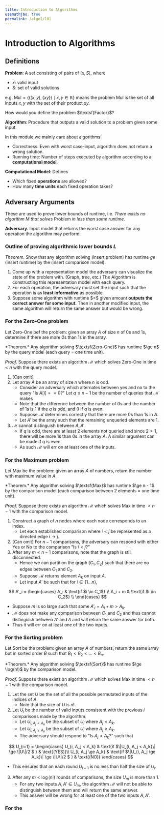 ```yaml
---
title: Introduction to Algorithms
usemathjax: true
permalink: /algo2/l01
---
```


# Introduction to Algorithms

## Definitions

**Problem**: A set consisting of pairs of $(x, S)$, where
- $x$: valid input
- $S$: set of valid solutions

e.g. $\textsf{Mul} = \{((x,y), \{xy\}) \mid x,y \in \mathbb{R}\}$ 
means the problem $\textsf{Mul}$ is the set of all inputs $x,y$ with the set of 
their product $xy$.

<div class="question"> How would you define the problem $\textsf{Factor}$? </div>

**Algorithm**: Procedure that outputs a valid solution to a problem given some input.

In this module we mainly care about algorithms'
- Correctness: Even with worst case-input, algorithm does not return a wrong solution.
- Running time: Number of steps executed by algorithm according to a **computational model**.

**Computational Model**: Defines
- Which fixed **operations** are allowed?
- How many **time units** each fixed operation takes?

## Adversary Arguments

These are used to prove lower bounds of runtime, i.e.
*There exists no algorithm* $M$ *that solves* $\textsf{Problem}$ *in less than some runtime.*

**Adversary**. Input model that returns the worst case answer for any operation the algorithm may perform.

### Outline of proving algorithmic lower bounds $L$
*Theorem.* Show that any algorithm solving (insert problem) has runtime $ge$ (insert runtime) by the (insert comparison model).


<div class="important">
<ol>
   <li> Come up with a representation model the adversary can visualize the state of the problem with. (Graph, tree, etc.) The Algorithm is constructing this representation model with each query. </li>
   <li>For each operation, the adversary must set the input such that the operation is as <b>least informative</b> as possible.</li>
   <li> Suppose some algorithm with runtime $<$ given amount <b>outputs the correct answer for some input</b>. Then in another modified input, the same algorithm will return the same answer but would be wrong. </li>
</ol>
</div>

### For the Zero-One problem

Let $\textsf{Zero-One}$ bef the problem: given an array $A$ of size $n$ of 0s and 1s, determine if there are more 0s than 1s in the array.

<div class="question">
*Theorem.* Any algorithm solving $\textsf{Zero-One}$ has runtime $\ge n$
by the query model (each query = one time unit).
</div>

*Proof.* Suppose there exists an algorithm $\mathcal{M}$ which solves $\textsf{Zero-One}$ in time $< n$ with the query model.
1. [Can omit]
2. Let array $A$ be an array of size $n$ where $n$ is odd. 
   - Consider an adversary which alternates between yes and no to the query "Is $A[i] == 0$?" Let $q \le n-1$ be the number of queries that $\mathcal{M}$ makes
   - Note that the difference between the number of 0s and the number of 1s is 1 if the $q$ is odd, and 0 if $q$ is even.
   - Suppose $\mathcal{M}$ determines correctly that there are more 0s than 1s in $A$.
   - Let $A'$ be the array such that the remaining unqueried elements are 1.
3. $\mathcal{M}$ cannot distinguish between $A, A'$.
   - If $q$ is odd, there are at least 2 elements not queried and since $2 > 1$, there will be more 1s than 0s in the array $A$. A similar argument can be made if $q$ is even.
   - As such $\mathcal{M}$ will err on at least one of the inputs.

### For the Maximum problem

Let $\textsf{Max}$ be the problem: given an array $A$ of numbers,
return the number with maximum value in $A$.

<div class="question">
*Theorem.* Any algorithm solving $\textsf{Max}$ has runtime $\ge n - 1$
by the comparison model (each comparison between 2 elements = one time unit).
</div>

*Proof.* Suppose there exists an algorithm $\mathcal{M}$ which solves $\textsf{Max}$ in time $< n - 1$ with the comparison model.
1. Construct a graph of $n$ nodes where each node corresponds to an index.
   - Let each established comparison where $i < j$ be represented as a directed edge $i \rightarrow j$.
2. [Can omit] For $n-1$ comparisons, the adversary can respond with either Yes or No to the comparison "Is $i < j$?"
3. After any $m < n-1$ comparisons, note that the graph is still disconnected. 
   - Hence we can partition the graph $(C_1, C_2)$ such that there are no edges between $C_1$ and $C_2$.
   - Suppose $\mathcal{M}$ returns element $A_k$ on input $A$.
   - Let input $A'$ be such that for $i \in \{1 \dots n\}$,

$$
A'_i = \begin{cases}
    A_i & \text{if $i \in C_1$} \\
    A_i + m & \text{if $i \in C_2$} \\
\end{cases}
$$
   - Suppose $m$ is so large such that some $A'_i = A_i + m > A_k$.
   - $\mathcal{M}$ does not make any comparison between $C_1$ and $C_2$ and thus cannot distinguish between $A'$ and $A$ and will return the same answer for both.
   - Thus it will err on at least one of the two inputs.

### For the Sorting problem

Let $\textsf{Sort}$ be the problem: given an array $A$ of numbers,
return the same array but in sorted order $B$ such that $B_1 < B_2 < \dots < B_n$.

<div class="question">
*Theorem.* Any algorithm solving $\textsf{Sort}$ has runtime $\ge \log(n!)$
by the comparison model.
</div>

*Proof.* Suppose there exists an algorithm $\mathcal{M}$ which solves $\textsf{Max}$ in time $< n - 1$ with the comparison model.
1. Let the set $U$ be the set of all the possible permutated inputs of the indices of $A$.
   - Note that the size of $U$ is $n!$.
2. Let $U_i$ be the number of valid inputs consistent with the previous $i$ comparisons made by the algorithm.
   - Let $U_{i, A_j < A_k}$ be the subset of $U_i$ where $A_j < A_k$.
   - Let $U_{i, A_j \ge A_k}$ be the subset of $U_i$ where $A_j \ge A_k$.
   - The adversary should respond to "Is $A_j < A_k$?" such that

$$
U_{i+1} = \begin{cases}
    U_{i, A_j < A_k} & \text{if $\|U_{i, A_j < A_k}\| \ge \|U\|/2 $ } & \text{(YES)}\\
    U_{i, A_j \ge A_k} & \text{if $\|U_{i, A_j \ge A_k}\| \ge \|U\|/2 $ } & \text{(NO)}
\end{cases}
$$
   - This ensures that on each round $U_{i+1}$ is no less than half the size of $U_i$.
3. After any $m < \log(n!)$ rounds of comparisons, the size $U_{m}$ is more than 1.
   - For any two inputs $A, A' \in U_m$, the algorithm $\mathcal{M}$ will not be able to distinguish between them and will return the same answer.
   - This answer will be wrong for at least one of the two inputs $A, A'$.

### For the 